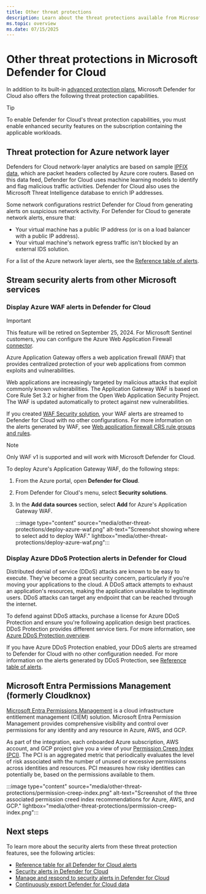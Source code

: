 ```yaml
---
title: Other threat protections
description: Learn about the threat protections available from Microsoft Defender for Cloud.
ms.topic: overview
ms.date: 07/15/2025
---
```


# Other threat protections in Microsoft Defender for Cloud

In addition to its built-in [advanced protection plans](defender-for-cloud-introduction.md), Microsoft Defender for Cloud also offers the following threat protection capabilities.

> [!TIP]
> To enable Defender for Cloud's threat protection capabilities, you must enable enhanced security features on the subscription containing the applicable workloads.

<a name="network-layer"></a>

## Threat protection for Azure network layer

Defenders for Cloud network-layer analytics are based on sample [IPFIX data](https://en.wikipedia.org/wiki/IP_Flow_Information_Export), which are packet headers collected by Azure core routers. Based on this data feed, Defender for Cloud uses machine learning models to identify and flag malicious traffic activities. Defender for Cloud also uses the Microsoft Threat Intelligence database to enrich IP addresses.

Some network configurations restrict Defender for Cloud from generating alerts on suspicious network activity. For Defender for Cloud to generate network alerts, ensure that:

- Your virtual machine has a public IP address (or is on a load balancer with a public IP address).
- Your virtual machine's network egress traffic isn't blocked by an external IDS solution.

For a list of the Azure network layer alerts, see the [Reference table of alerts](alerts-azure-network-layer.md).

<a name="alerts-other"></a>

## Stream security alerts from other Microsoft services

<a name="azure-waf"></a>

### Display Azure WAF alerts in Defender for Cloud

> [!IMPORTANT]
> This feature will be retired on September 25, 2024. For Microsoft Sentinel customers, you can configure the Azure Web Application Firewall [connector](/azure/web-application-firewall/waf-sentinel).

Azure Application Gateway offers a web application firewall (WAF) that provides centralized protection of your web applications from common exploits and vulnerabilities.

Web applications are increasingly targeted by malicious attacks that exploit commonly known vulnerabilities. The Application Gateway WAF is based on Core Rule Set 3.2 or higher from the Open Web Application Security Project. The WAF is updated automatically to protect against new vulnerabilities.

If you created [WAF Security solution](partner-integration.md#add-data-sources), your WAF alerts are streamed to Defender for Cloud with no other configurations. For more information on the alerts generated by WAF, see [Web application firewall CRS rule groups and rules](/azure/web-application-firewall/ag/application-gateway-crs-rulegroups-rules?tabs=owasp31#crs911-31).

> [!NOTE]
> Only WAF v1 is supported and will work with Microsoft Defender for Cloud.

To deploy Azure's Application Gateway WAF, do the following steps:

1. From the Azure portal, open **Defender for Cloud**.

1. From Defender for Cloud's menu, select **Security solutions**.

1. In the **Add data sources** section, select **Add** for Azure's Application Gateway WAF.

    :::image type="content" source="media/other-threat-protections/deploy-azure-waf.png" alt-text="Screenshot showing where to select add to deploy WAF." lightbox="media/other-threat-protections/deploy-azure-waf.png":::

<a name="azure-ddos"></a>

### Display Azure DDoS Protection alerts in Defender for Cloud

Distributed denial of service (DDoS) attacks are known to be easy to execute. They've become a great security concern, particularly if you're moving your applications to the cloud. A DDoS attack attempts to exhaust an application's resources, making the application unavailable to legitimate users. DDoS attacks can target any endpoint that can be reached through the internet.

To defend against DDoS attacks, purchase a license for Azure DDoS Protection and ensure you're following application design best practices. DDoS Protection provides different service tiers. For more information, see [Azure DDoS Protection overview](/azure/ddos-protection/ddos-protection-overview).

If you have Azure DDoS Protection enabled, your DDoS alerts are streamed to Defender for Cloud with no other configuration needed. For more information on the alerts generated by DDoS Protection, see [Reference table of alerts](alerts-azure-ddos-protection.md).

<a name='entra-permission-management-formerly-cloudknox'></a>

## Microsoft Entra Permissions Management (formerly Cloudknox)

[Microsoft Entra Permissions Management](/azure/active-directory/cloud-infrastructure-entitlement-management/) is a cloud infrastructure entitlement management (CIEM) solution. Microsoft Entra Permission Management provides comprehensive visibility and control over permissions for any identity and any resource in Azure, AWS, and GCP.

As part of the integration, each onboarded Azure subscription, AWS account, and GCP project give you a view of your [Permission Creep Index (PCI)](/azure/active-directory/cloud-infrastructure-entitlement-management/ui-dashboard). The PCI is an aggregated metric that periodically evaluates the level of risk associated with the number of unused or excessive permissions across identities and resources. PCI measures how risky identities can potentially be, based on the permissions available to them.

:::image type="content" source="media/other-threat-protections/permission-creep-index.png" alt-text="Screenshot of the three associated permission creed index recommendations for Azure, AWS, and GCP." lightbox="media/other-threat-protections/permission-creep-index.png":::

## Next steps

To learn more about the security alerts from these threat protection features, see the following articles:

- [Reference table for all Defender for Cloud alerts](alerts-reference.md)
- [Security alerts in Defender for Cloud](alerts-overview.md)
- [Manage and respond to security alerts in Defender for Cloud](managing-and-responding-alerts.md)
- [Continuously export Defender for Cloud data](continuous-export.md)
